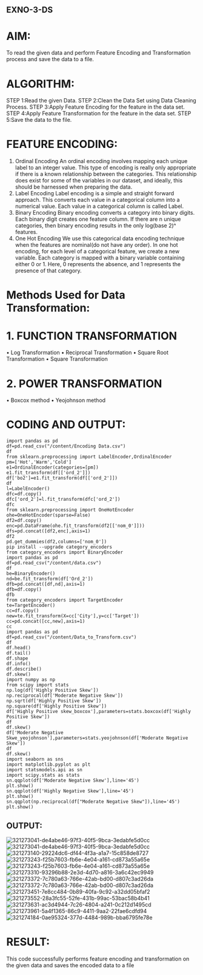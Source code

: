 ## EXNO-3-DS

# AIM:
To read the given data and perform Feature Encoding and Transformation process and save the data to a file.

# ALGORITHM:
STEP 1:Read the given Data.
STEP 2:Clean the Data Set using Data Cleaning Process.
STEP 3:Apply Feature Encoding for the feature in the data set.
STEP 4:Apply Feature Transformation for the feature in the data set.
STEP 5:Save the data to the file.

# FEATURE ENCODING:
1. Ordinal Encoding
An ordinal encoding involves mapping each unique label to an integer value. This type of encoding is really only appropriate if there is a known relationship between the categories. This relationship does exist for some of the variables in our dataset, and ideally, this should be harnessed when preparing the data.
2. Label Encoding
Label encoding is a simple and straight forward approach. This converts each value in a categorical column into a numerical value. Each value in a categorical column is called Label.
3. Binary Encoding
Binary encoding converts a category into binary digits. Each binary digit creates one feature column. If there are n unique categories, then binary encoding results in the only log(base 2)ⁿ features.
4. One Hot Encoding
We use this categorical data encoding technique when the features are nominal(do not have any order). In one hot encoding, for each level of a categorical feature, we create a new variable. Each category is mapped with a binary variable containing either 0 or 1. Here, 0 represents the absence, and 1 represents the presence of that category.

# Methods Used for Data Transformation:
  # 1. FUNCTION TRANSFORMATION
• Log Transformation
• Reciprocal Transformation
• Square Root Transformation
• Square Transformation
  # 2. POWER TRANSFORMATION
• Boxcox method
• Yeojohnson method

# CODING AND OUTPUT:
~~~
import pandas as pd
df=pd.read_csv("/content/Encoding Data.csv")
df
from sklearn.preprocessing import LabelEncoder,OrdinalEncoder
pm=['Hot','Warm','Cold']
e1=OrdinalEncoder(categories=[pm])
e1.fit_transform(df[['ord_2']])
df['bo2']=e1.fit_transform(df[['ord_2']])
df
l=LabelEncoder()
dfc=df.copy()
dfc['ord_2']=l.fit_transform(dfc['ord_2'])
dfc
from sklearn.preprocessing import OneHotEncoder
ohe=OneHotEncoder(sparse=False)
df2=df.copy()
enc=pd.DataFrame(ohe.fit_transform(df2[['nom_0']]))
dfs=pd.concat([df2,enc],axis=1)
df2
pd.get_dummies(df2,columns=['nom_0'])
pip install --upgrade category_encoders
from category_encoders import BinaryEncoder
import pandas as pd
df=pd.read_csv("/content/data.csv")
df
be=BinaryEncoder()
nd=be.fit_transform(df['Ord_2'])
dfb=pd.concat([df,nd],axis=1)
dfb=df.copy()
dfb
from category_encoders import TargetEncoder
te=TargetEncoder()
cc=df.copy()
new=te.fit_transform(X=cc['City'],y=cc['Target'])
cc=pd.concat([cc,new],axis=1)
cc
import pandas as pd
df=pd.read_csv("/content/Data_to_Transform.csv")
df
df.head()
df.tail()
df.shape
df.info()
df.describe()
df.skew()
import numpy as np
from scipy import stats
np.log(df['Highly Positive Skew'])
np.reciprocal(df['Moderate Negative Skew'])
np.sqrt(df['Highly Positive Skew'])
np.square(df['Highly Positive Skew'])
df['Highly Positive skew_boxcox'],parameters=stats.boxcox(df['Highly Positive Skew'])
df
df.skew()
df['Moderate Negative Skwe_yeojohnson'],parameters=stats.yeojohnson(df['Moderate Negative Skew'])
df
df.skew()
import seaborn as sns
import matplotlib.pyplot as plt
import statsmodels.api as sn
import scipy.stats as stats
sn.qqplot(df['Moderate Negative Skew'],line='45')
plt.show()
sn.qqplot(df['Highly Negative Skew'],line='45')
plt.show()
sn.qqplot(np.reciprocal(df["Moderate Negative Skew"]),line='45')
plt.show()
~~~
## OUTPUT:
![321273041-de4abe46-97f3-40f5-9bca-3edabfe5d0cc](https://github.com/RuchitraThiyagaraj/EXNO-3-DS/assets/154776996/25f1a30c-c38f-40d1-a7e7-53fd22f4d409)
![321273041-de4abe46-97f3-40f5-9bca-3edabfe5d0cc](https://github.com/RuchitraThiyagaraj/EXNO-3-DS/assets/154776996/c529c675-6da8-4e78-b651-99aea276b8ad)
![321273140-29224dc6-df44-4f3a-a1a7-15c858de8727](https://github.com/RuchitraThiyagaraj/EXNO-3-DS/assets/154776996/a406d9a7-e725-45e1-b96d-2c6d96bc8aca)
![321273243-f25b7603-fb6e-4e04-a161-cd873a55a65e](https://github.com/RuchitraThiyagaraj/EXNO-3-DS/assets/154776996/321af6e0-0bc1-439b-a8b3-aaa24713d947)
![321273243-f25b7603-fb6e-4e04-a161-cd873a55a65e](https://github.com/RuchitraThiyagaraj/EXNO-3-DS/assets/154776996/2829ad9f-8c38-4f53-9494-aa6e9515bec7)
![321273310-93296b88-2e3d-4d70-a816-3a6c42ec9949](https://github.com/RuchitraThiyagaraj/EXNO-3-DS/assets/154776996/c8992d79-3cfa-484e-9d12-218a1285f932)
![321273372-7c780a63-766e-42ab-bd00-d807c3ad26da](https://github.com/RuchitraThiyagaraj/EXNO-3-DS/assets/154776996/16c0a042-66ea-4a83-b49e-b78414d847d6)
![321273372-7c780a63-766e-42ab-bd00-d807c3ad26da](https://github.com/RuchitraThiyagaraj/EXNO-3-DS/assets/154776996/4e81b650-f350-4089-84e9-b83a5a43e1ac)
![321273451-7e8cc484-0b89-40fa-9c92-a32dd05bfaf2](https://github.com/RuchitraThiyagaraj/EXNO-3-DS/assets/154776996/8a25beb5-f224-4af0-b2e9-9d664e7e489f)
![321273552-28a3fc55-52fe-431b-99ac-53bac58b4b41](https://github.com/RuchitraThiyagaraj/EXNO-3-DS/assets/154776996/ac4b02d6-71b4-4ec3-ad7e-7b842b21e035)
![321273631-ac3d4944-7c26-4804-a241-0c212d1495cd](https://github.com/RuchitraThiyagaraj/EXNO-3-DS/assets/154776996/3e307ae4-7c52-4f6b-af6d-a8604c5bfd26)
![321273961-5a4f1365-86c9-4411-9aa2-22fae6cdfd94](https://github.com/RuchitraThiyagaraj/EXNO-3-DS/assets/154776996/7f717c87-2dde-4551-b1ef-1845c23bc556)
![321274184-0ae95324-377d-4484-989b-bba6795fe78e](https://github.com/RuchitraThiyagaraj/EXNO-3-DS/assets/154776996/5c35f4f0-9d1b-4a93-a50c-6e991df6e9a3)


# RESULT:
This code successfully performs feature encoding and transformation on the given data and saves the encoded data to a file
       
